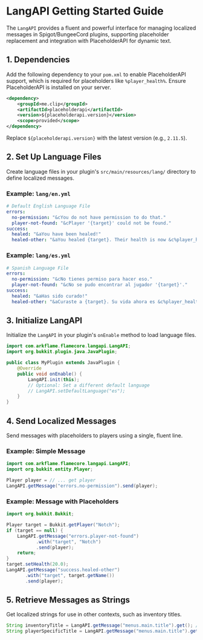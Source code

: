 # LangAPI Getting Started Guide

The `LangAPI` provides a fluent and powerful interface for managing localized messages in Spigot/BungeeCord plugins, supporting placeholder replacement and integration with PlaceholderAPI for dynamic text.

## 1. Dependencies

Add the following dependency to your `pom.xml` to enable PlaceholderAPI support, which is required for placeholders like `%player_health%`. Ensure PlaceholderAPI is installed on your server.

```xml
<dependency>
    <groupId>me.clip</groupId>
    <artifactId>placeholderapi</artifactId>
    <version>${placeholderapi.version}</version>
    <scope>provided</scope>
</dependency>
```

Replace `${placeholderapi.version}` with the latest version (e.g., `2.11.5`).

## 2. Set Up Language Files

Create language files in your plugin's `src/main/resources/lang/` directory to define localized messages.

### Example: `lang/en.yml`

```yaml
# Default English Language File
errors:
  no-permission: "&cYou do not have permission to do that."
  player-not-found: "&cPlayer '{target}' could not be found."
success:
  healed: "&aYou have been healed!"
  healed-other: "&aYou healed {target}. Their health is now &c%player_health%/20&a."
```

### Example: `lang/es.yml`

```yaml
# Spanish Language File
errors:
  no-permission: "&cNo tienes permiso para hacer eso."
  player-not-found: "&cNo se pudo encontrar al jugador '{target}'."
success:
  healed: "&aHas sido curado!"
  healed-other: "&aCuraste a {target}. Su vida ahora es &c%player_health%/20&a."
```

## 3. Initialize LangAPI

Initialize the `LangAPI` in your plugin's `onEnable` method to load language files.

```java
import com.arkflame.flamecore.langapi.LangAPI;
import org.bukkit.plugin.java.JavaPlugin;

public class MyPlugin extends JavaPlugin {
    @Override
    public void onEnable() {
        LangAPI.init(this);
        // Optional: Set a different default language
        // LangAPI.setDefaultLanguage("es");
    }
}
```

## 4. Send Localized Messages

Send messages with placeholders to players using a single, fluent line.

### Example: Simple Message

```java
import com.arkflame.flamecore.langapi.LangAPI;
import org.bukkit.entity.Player;

Player player = // ... get player
LangAPI.getMessage("errors.no-permission").send(player);
```

### Example: Message with Placeholders

```java
import org.bukkit.Bukkit;

Player target = Bukkit.getPlayer("Notch");
if (target == null) {
    LangAPI.getMessage("errors.player-not-found")
           .with("target", "Notch")
           .send(player);
    return;
}
target.setHealth(20.0);
LangAPI.getMessage("success.healed-other")
       .with("target", target.getName())
       .send(player);
```

## 5. Retrieve Messages as Strings

Get localized strings for use in other contexts, such as inventory titles.

```java
String inventoryTitle = LangAPI.getMessage("menus.main.title").get(); // Default/console
String playerSpecificTitle = LangAPI.getMessage("menus.main.title").get(player); // Player-specific
```